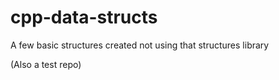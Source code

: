 # cpp-data-structs
A few basic structures created not using that structures library


(Also a test repo)
